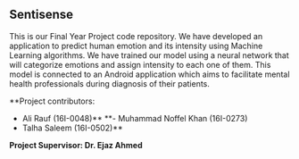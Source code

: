 ## Sentisense

This is our Final Year Project code repository. We have developed an application to predict human emotion and its intensity using Machine Learning algorithms. We have trained our model using a neural network that will categorize emotions and assign intensity to each one of them. This model is connected to an Android application which aims to facilitate mental health professionals during diagnosis of their patients. 

**Project contributors:
- Ali Rauf (16I-0048)**
**- Muhammad Noffel Khan (16I-0273) 
- Talha Saleem (16I-0502)**

**Project Supervisor:
Dr. Ejaz Ahmed**
